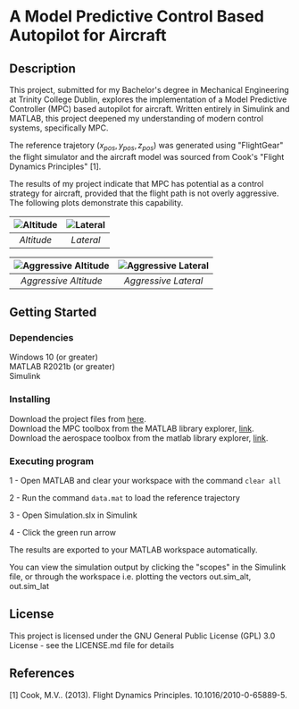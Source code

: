 # A Model Predictive Control Based Autopilot for Aircraft

## Description

This project, submitted for my Bachelor's degree in Mechanical Engineering at Trinity College Dublin, explores the implementation of a Model Predictive Controller (MPC) based autopilot for aircraft. Written entirely in Simulink and MATLAB, this project deepened my understanding of modern control systems, specifically MPC.

The reference trajetory ($x_{pos}, y_{pos}, z_{pos}$) was generated using "FlightGear" the flight simulator and the aircraft model was sourced from Cook's "Flight Dynamics Principles" [1].

The results of my project indicate that MPC has potential as a control strategy for aircraft, provided that the flight path is not overly aggressive. The following plots demonstrate this capability.

| ![Altitude](https://raw.githubusercontent.com/keatinl1/MPC-Final-Year-Project/main/Figures/double%20alt.jpg) | ![Lateral](https://raw.githubusercontent.com/keatinl1/MPC-Final-Year-Project/main/Figures/double%20lat.jpg) |
|:--:|:--:|
| *Altitude* | *Lateral* |

| ![Aggressive Altitude](https://raw.githubusercontent.com/keatinl1/MPC-Final-Year-Project/main/Figures/double%20aggressive%20alt.jpg) | ![Aggressive Lateral](https://raw.githubusercontent.com/keatinl1/MPC-Final-Year-Project/main/Figures/double%20aggressive%20lat.jpg) |
|:--:|:--:|
| *Aggressive Altitude* | *Aggressive Lateral* |



## Getting Started

### Dependencies
Windows 10 (or greater)\
MATLAB R2021b (or greater)\
Simulink

### Installing
Download the project files from [here](https://github.com/keatinl1/MPC-Final-Year-Project).\
Download the MPC toolbox from the MATLAB library explorer, [link](https://www.mathworks.com/products/model-predictive-control.html).\
Download the aerospace toolbox from the matlab library explorer, [link](https://www.mathworks.com/products/aerospace-toolbox.html).


### Executing program

1 - Open MATLAB and clear your workspace with the command ```clear all```

2 - Run the command ```data.mat``` to load the reference trajectory

3 - Open Simulation.slx in Simulink

4 - Click the green run arrow

The results are exported to your MATLAB workspace automatically.

You can view the simulation output by clicking the "scopes" in the 
Simulink file, or through the workspace i.e. plotting the vectors out.sim_alt, out.sim_lat


## License

This project is licensed under the GNU General Public License (GPL) 3.0 License - see the LICENSE.md file for details

## References

[1] Cook, M.V.. (2013). Flight Dynamics Principles. 10.1016/2010-0-65889-5.

